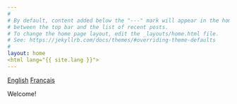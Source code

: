 ```yaml
---
#
# By default, content added below the "---" mark will appear in the home page
# between the top bar and the list of recent posts.
# To change the home page layout, edit the _layouts/home.html file.
# See: https://jekyllrb.com/docs/themes/#overriding-theme-defaults
#
layout: home
<html lang="{{ site.lang }}">
---
```

<body>

<a href="#eng" data-reload>English</a>
<a href="#fr" data-reload>Français</a>

<p id="hi">
  Welcome!
</p>

<script>
  # Define language reload-anchros
  var datareload =  document.querySelectorAll("[data-reload]");
  
  # Language translations
  var language={
    eng: {
      welcome: "Welcome!"
  },
    fr: {
      welcome: "Bienvenue !"
  }
  };
  
  # Define language via window hash
  if (window.location.hash) {
    if (window.location.hash === "#fr") {
      hi.textContent = language.fr.welcome;
      }
  }

  # define language reload onclick iliteration
  
  for (i = 0; i <= datareload.length; i++)  {
    datareload[i].onclick = function()  {
      location.reload(true);
      };
  }
  
</script>

</body>
